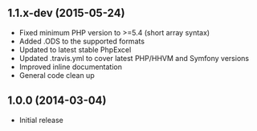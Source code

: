 ## 1.1.x-dev (2015-05-24)

 * Fixed minimum PHP version to >=5.4 (short array syntax)
 * Added .ODS to the supported formats
 * Updated to latest stable PhpExcel
 * Updated .travis.yml to cover latest PHP/HHVM and Symfony versions
 * Improved inline documentation
 * General code clean up

## 1.0.0 (2014-03-04)

 * Initial release
